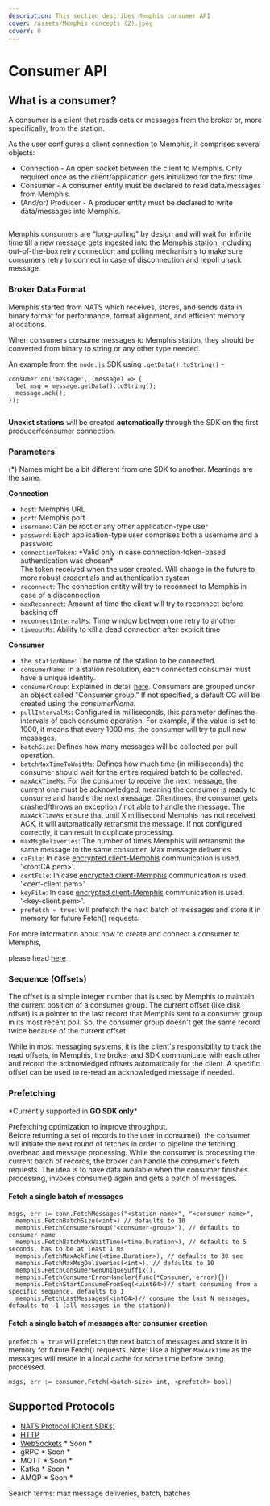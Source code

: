 ```yaml
---
description: This section describes Memphis consumer API
cover: /assets/Memphis concepts (2).jpeg
coverY: 0
---
```


# Consumer API

##

##

## What is a consumer?

A consumer is a client that reads data or messages from the broker or, more specifically, from the station.&#x20;

As the user configures a client connection to Memphis, it comprises several objects:

* Connection - An open socket between the client to Memphis. Only required once as the client/application gets initialized for the first time.
* Consumer - A consumer entity must be declared to read data/messages from Memphis.
* (And/or) Producer - A producer entity must be declared to write data/messages into Memphis.

<figure><img src="/assets/Producer.jpeg" alt=""><figcaption></figcaption></figure>

Memphis consumers are “long-polling” by design and will wait for infinite time till a new message gets ingested into the Memphis station, including out-of-the-box retry connection and polling mechanisms to make sure consumers retry to connect in case of disconnection and repoll unack message.

### Broker Data Format

Memphis started from NATS which receives, stores, and sends data in binary format for performance, format alignment, and efficient memory allocations.

When consumers consume messages to Memphis station, they should be converted from binary to string or any other type needed.

An example from the `node.js` SDK using `.getData().toString()` -

```
consumer.on('message', (message) => {
  let msg = message.getData().toString();
  message.ack();
});
```

<figure><img src="/assets/consume 1.jpeg" alt=""><figcaption></figcaption></figure>

<!-- {% hint style="warning" %} -->
**Unexist stations** will be created **automatically** through the SDK on the first producer/consumer connection.
<!-- {% endhint %} -->

### Parameters

(\*) Names might be a bit different from one SDK to another. Meanings are the same.

**Connection**

* `host`: Memphis URL
* `port`: Memphis port
* `username`: Can be root or any other application-type user
* `password`: Each application-type user comprises both a username and a password
* `connectionToken`: \*Valid only in case connection-token-based authentication was chosen\*\
  The token received when the user created. Will change in the future to more robust credentials and authentication system
* `reconnect`: The connection entity will try to reconnect to Memphis in case of a disconnection
* `maxReconnect`: Amount of time the client will try to reconnect before backing off
* `reconnectIntervalMs`: Time window between one retry to another
* `timeoutMs`: Ability to kill a dead connection after explicit time

**Consumer**

* `the stationName`: The name of the station to be connected.
* `consumerName`: In a station resolution, each connected consumer must have a unique identity.
* `consumerGroup`: Explained in detail [here](broken-reference). Consumers are grouped under an object called "Consumer group." If not specified, a default CG will be created using the _consumerName._
* `pullIntervalMs`: Configured in milliseconds, this parameter defines the intervals of each consume operation. For example, if the value is set to 1000, it means that every 1000 ms, the consumer will try to pull new messages.
* `batchSize`: Defines how many messages will be collected per pull operation.
* `batchMaxTimeToWaitMs`: Defines how much time (in milliseconds) the consumer should wait for the entire required batch to be collected.
* `maxAckTimeMs`: For the consumer to receive the next message, the current one must be acknowledged, meaning the consumer is ready to consume and handle the next message. Oftentimes, the consumer gets crashed/throws an exception / not able to handle the message. The _`maxAckTimeMs`_ ensure that until X millisecond Memphis has not received ACK, it will automatically retransmit the message. If not configured correctly, it can result in duplicate processing.
* `maxMsgDeliveries`: The number of times Memphis will retransmit the same message to the same consumer. Max message deliveries.
* `caFile`: In case [encrypted client-Memphis](../../deployment/kubernetes/) communication is used. '\<rootCA.pem>'.
* `certFile`: In case [encrypted client-Memphis](../../deployment/kubernetes/) communication is used. '\<cert-client.pem>'.
* `keyFile`: In case [encrypted client-Memphis](../../deployment/kubernetes/) communication is used. '\<key-client.pem>'.
* `prefetch = true`: will prefetch the next batch of messages and store it in memory for future Fetch() requests.

<!-- {% hint style="info" %} -->
For more information about how to create and connect a consumer to Memphis,&#x20;

please head [here](broken-reference)
<!-- {% endhint %} -->

### Sequence (Offsets)

The offset is a simple integer number that is used by Memphis to maintain the current position of a consumer group. The current offset (like disk offset) is a pointer to the last record that Memphis sent to a consumer group in its most recent poll. So, the consumer group doesn't get the same record twice because of the current offset.

While in most messaging systems, it is the client's responsibility to track the read offsets, in Memphis, the broker and SDK communicate with each other and record the acknowledged offsets automatically for the client. A specific offset can be used to re-read an acknowledged message if needed.

### Prefetching

\*Currently supported in **GO SDK only**\*

Prefetching optimization to improve throughput. \
Before returning a set of records to the user in consume(), the consumer will initiate the next round of fetches in order to pipeline the fetching overhead and message processing. While the consumer is processing the current batch of records, the broker can handle the consumer's fetch requests. The idea is to have data available when the consumer finishes processing, invokes consume() again and gets a batch of messages.

#### Fetch a single batch of messages

```
msgs, err := conn.FetchMessages("<station-name>", "<consumer-name>",
  memphis.FetchBatchSize(<int>) // defaults to 10
  memphis.FetchConsumerGroup("<consumer-group>"), // defaults to consumer name
  memphis.FetchBatchMaxWaitTime(<time.Duration>), // defaults to 5 seconds, has to be at least 1 ms
  memphis.FetchMaxAckTime(<time.Duration>), // defaults to 30 sec
  memphis.FetchMaxMsgDeliveries(<int>), // defaults to 10
  memphis.FetchConsumerGenUniqueSuffix(),
  memphis.FetchConsumerErrorHandler(func(*Consumer, error){})
  memphis.FetchStartConsumeFromSeq(<uint64>)// start consuming from a specific sequence. defaults to 1
  memphis.FetchLastMessages(<int64>)// consume the last N messages, defaults to -1 (all messages in the station))
```

#### Fetch a single batch of messages after consumer creation

`prefetch = true` will prefetch the next batch of messages and store it in memory for future Fetch() requests. Note: Use a higher `MaxAckTime` as the messages will reside in a local cache for some time before being processed.

```
msgs, err := consumer.Fetch(<batch-size> int, <prefetch> bool)
```

## Supported Protocols

* [NATS Protocol (Client SDKs)](broken-reference)
* [HTTP](https://github.com/memphisdev/memphis-http-proxy)
* [WebSockets](https://github.com/orgs/memphisdev/projects/2/views/1?pane=issue\&itemId=14008452) \* Soon \*
* gRPC \* Soon \*
* MQTT \* Soon \*
* Kafka \* Soon \*
* AMQP \* Soon \*

Search terms: max message deliveries, batch, batches
